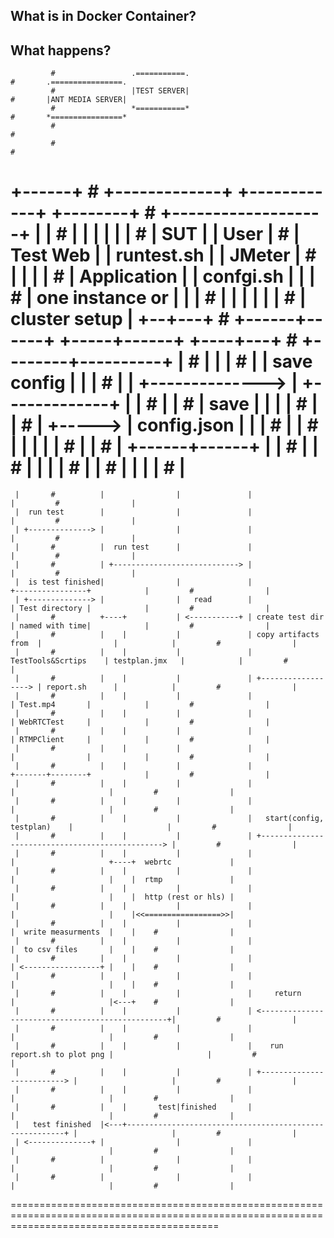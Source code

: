 ## What is in Docker Container?

## What happens?
             #                 .===========.                                                                            #       .================.
             #                 |TEST SERVER|                                                                            #       |ANT MEDIA SERVER|
             #                 *===========*                                                                            #       *================*
             #                                                                                                          #
             #                                                                                                          #
  +------+   #   +-------------+                   +------------+                                        +--------+     #       +-------------------+
  |      |   #   |             |                   |            |                                        |        |     #       |      SUT          |
  | User |   #   | Test Web    |                   | runtest.sh |                                        | JMeter |     #       |                   |
  |      |   #   | Application |                   |  confgi.sh |                                        |        |     #       | one instance or   |
  |      |   #   |             |                   |            |                                        |        |     #       | cluster setup     |
  +--+---+   #   +------+------+                   +-----+------+                                        +----+---+     #       +--------+----------+
     |       #          |                                |                                                    |         #                |
     |   save config    |                                |                                                    |         #                |
     | +--------------> |         +-------------+        |                                                    |         #                |
     |       #          |  save   |             |        |                                                    |         #                |
     |       #          | +-----> | config.json |        |                                                    |         #                |
     |       #          |         |             |        |                                                    |         #                |
     |       #          |         +------+------+        |                                                    |         #                |
     |       #          |                |               |                                                    |         #                |
     |       #          |                |               |                                                    |         #                |
 ===============================================================================================================================================
     |       #          |                |               |                                                    |         #                |
     |  run test        |                |               |                                                    |         #                |
     | +--------------> |                |               |                                                    |         #                |
     |       #          |  run test      |               |                                                    |         #                |
     |       #          | +----------------------------> |                                                    |         #                |
     |  is test finished|                |               |                      +----------------+            |         #                |
     | +--------------> |                |   read        |                      | Test directory |            |         #                |
     |       #          +----+           | <-----------+ | create test dir      | named with time|            |         #                |
     |       #          |    |           |               | copy artifacts from  |                |            |         #                |
     |       #          |    |           |               | TestTools&Scrtips    | testplan.jmx   |            |         #                |
     |       #          |    |           |               | +------------------> | report.sh      |            |         #                |
     |       #          |    |           |               |                      | Test.mp4       |            |         #                |
     |       #          |    |           |               |                      | WebRTCTest     |            |         #                |
     |       #          |    |           |               |                      | RTMPClient     |            |         #                |
     |       #          |    |           |               |                      |                |            |         #                |
     |       #          |    |           |               |                      +-------+--------+            |         #                |
     |       #          |    |           |               |                              |                     |         #                |
     |       #          |    |           |               |                              |                     |         #                |
     |       #          |    |           |               |   start(config, testplan)    |                     |         #                |
     |       #          |    |           |               | +------------------------------------------------> |         #                |
     |       #          |    |           |               |                              |                     +----+  webrtc             |
     |       #          |    |           |               |                              |                     |    |  rtmp               |
     |       #          |    |           |               |                              |                     |    |  http (rest or hls) |
     |       #          |    |           |               |                              |                     |    |<<=================>>|
     |       #          |    |           |               |                              |  write measurments  |    |    #                |
     |       #          |    |           |               |                              |  to csv files       |    |    #                |
     |       #          |    |           |               |                              | <-----------------+ |    |    #                |
     |       #          |    |           |               |                              |                     |    |    #                |
     |       #          |    |           |               |     return                   |                     |<---+    #                |
     |       #          |    |           |               | <-------------------------------------------------+|         #                |
     |       #          |    |           |               |                              |                     |         #                |
     |       #          |    |           |               |    run report.sh to plot png |                     |         #                |
     |       #          |    |           |               | +--------------------------> |                     |         #                |
     |       #          |    |           |               |                              |                     |         #                |
     |       #          |    |       test|finished       |                              |                     |         #                |
     |   test finished  |<---+--------------------------------------------------------+ |                     |         #                |
     | <--------------+ |                |               |                              |                     |         #                |
     |       #          |                |               |                              |                     |         #                |
     |       #          |                |               |                              |                     |         #                |
================================================================================================================================================
